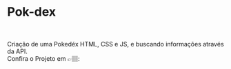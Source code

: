 # Pok-dex

</br>

Criação de uma Pokedéx HTML, CSS e JS, e buscando informações através da API.
</br>
Confira o Projeto em 👉🏽: 
